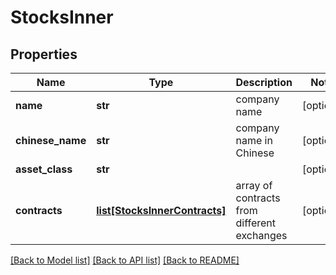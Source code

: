 # StocksInner

## Properties
Name | Type | Description | Notes
------------ | ------------- | ------------- | -------------
**name** | **str** | company name | [optional] 
**chinese_name** | **str** | company name in Chinese | [optional] 
**asset_class** | **str** |  | [optional] 
**contracts** | [**list[StocksInnerContracts]**](StocksInnerContracts.md) | array of contracts from different exchanges | [optional] 

[[Back to Model list]](../README.md#documentation-for-models) [[Back to API list]](../README.md#documentation-for-api-endpoints) [[Back to README]](../README.md)


